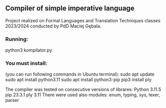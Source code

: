 <h2>Compiler of simple imperative language</h2>
Project realized on Formal Languages and Translation Techniques 
classes 2023/2024 conducted by PdD Maciej Gębala.

<h3>Running:</h3>
python3 kompilator.py <name of source file> <name of output file>

<h3>You must install:</h3>
(you can run following commands in Ubuntu terminal):
sudo apt update
sudo apt install python3.11
sudo apt install python3-pip
pip3 install ply

The compiler was tested on consecutive versions of librares:
Python 3.11.5
pip 23.3.1
ply 3.11
There were used also modules:
enum, typing, sys, lexer, parser



